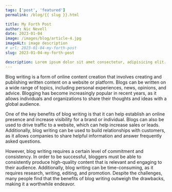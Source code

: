 ```yaml
---
tags: ['post', 'featured']
permalink: /blog/{{ slug }}.html

title: My Forth Post
author: Nic Nevell
date: 2023-01-04
image: /images/blog/article-4.jpg
imageALt: image description
# url: 2023-01-04-my-forth-post
slug: 2023-01-04-my-forth-post

description: Lorem ipsum dolor sit amet consectetur, adipisicing elit. Cupiditate facilis doloribus omnis, facere inventore eos rem dicta fuga? Provident quisquam incidunt autem accusamus nobis sit fugit pariatur excepturi non distinctio.
---
```


Blog writing is a form of online content creation that involves creating and publishing written content on a website or platform. Blogs can be written on a wide range of topics, including personal experiences, news, opinions, and advice. Blogging has become increasingly popular in recent years, as it allows individuals and organizations to share their thoughts and ideas with a global audience.

One of the key benefits of blog writing is that it can help establish an online presence and increase visibility for a brand or individual. Blogs can also be used to drive traffic to a website, which can help increase sales or leads. Additionally, blog writing can be used to build relationships with customers, as it allows companies to share helpful information and answer frequently asked questions.

However, blog writing requires a certain level of commitment and consistency. In order to be successful, bloggers must be able to consistently produce high-quality content that is relevant and engaging to their audience. Additionally, blog writing can be time-consuming, as it requires research, writing, editing, and promotion. Despite the challenges, many people find that the benefits of blog writing outweigh the drawbacks, making it a worthwhile endeavor.
